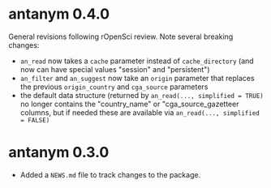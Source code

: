# antanym 0.4.0

General revisions following rOpenSci review. Note several breaking changes:

  - `an_read` now takes a `cache` parameter instead of `cache_directory` (and now can have special values "session" and "persistent")
  - `an_filter` and `an_suggest` now take an `origin` parameter that replaces the previous `origin_country` and `cga_source` parameters
  - the default data structure (returned by `an_read(..., simplified = TRUE)` no longer contains the "country_name" or "cga_source_gazetteer columns, but if needed these are available via `an_read(..., simplified = FALSE)`
  

# antanym 0.3.0

* Added a `NEWS.md` file to track changes to the package.

